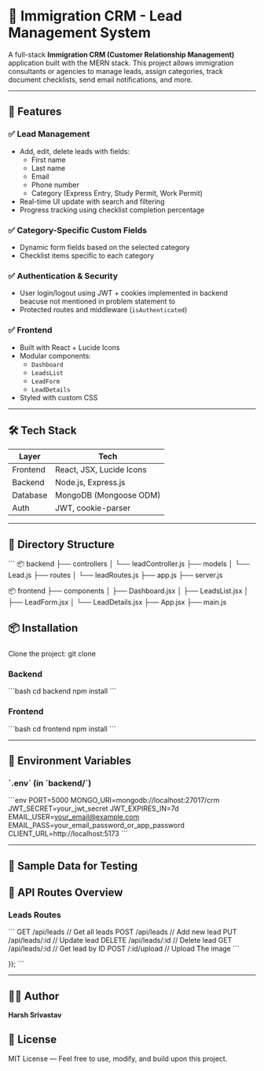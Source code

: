 # 🧾 Immigration CRM - Lead Management System

A full-stack **Immigration CRM (Customer Relationship Management)** application built with the MERN stack. This project allows immigration consultants or agencies to manage leads, assign categories, track document checklists, send email notifications, and more.

---

## 🚀 Features

### ✅ Lead Management
- Add, edit, delete leads with fields:
  - First name
  - Last name
  - Email
  - Phone number
  - Category (Express Entry, Study Permit, Work Permit)
- Real-time UI update with search and filtering
- Progress tracking using checklist completion percentage

### ✅ Category-Specific Custom Fields
- Dynamic form fields based on the selected category
- Checklist items specific to each category

### ✅ Authentication & Security
- User login/logout using JWT + cookies implemented in backend beacuse not mentioned in problem statement to 
- Protected routes and middleware (`isAuthenticated`)


### ✅ Frontend
- Built with React + Lucide Icons
- Modular components:
  - `Dashboard`
  - `LeadsList`
  - `LeadForm`
  - `LeadDetails`
- Styled with custom CSS 

---
## 🛠️ Tech Stack

| Layer       | Tech                          |
|-------------|-------------------------------|
| Frontend    | React, JSX, Lucide Icons      |
| Backend     | Node.js, Express.js           |
| Database    | MongoDB (Mongoose ODM)        |
| Auth        | JWT, cookie-parser            |

---

## 📁 Directory Structure

\`\`\`
📦 backend
├── controllers
│   └── leadController.js
├── models
│   └── Lead.js
├── routes
│   └── leadRoutes.js
├── app.js
├── server.js

📦 frontend
├── components
│   ├── Dashboard.jsx
│   ├── LeadsList.jsx
│   ├── LeadForm.jsx
│   └── LeadDetails.jsx
├── App.jsx
├── main.js
## 📦 Installation
#####
Clone the project: git clone 

### Backend
\`\`\`bash
cd backend
npm install
\`\`\`

### Frontend
\`\`\`bash
cd frontend
npm install
\`\`\`

---

## 🔐 Environment Variables

### \`.env\` (in \`backend/\`)

\`\`\`env
PORT=5000
MONGO_URI=mongodb://localhost:27017/crm
JWT_SECRET=your_jwt_secret
JWT_EXPIRES_IN=7d
EMAIL_USER=your_email@example.com
EMAIL_PASS=your_email_password_or_app_password
CLIENT_URL=http://localhost:5173
\`\`\`

---

## 🧪 Sample Data for Testing

## 🔁 API Routes Overview

### Leads Routes

\`\`\`
GET     /api/leads               // Get all leads
POST    /api/leads               // Add new lead
PUT     /api/leads/:id           // Update lead
DELETE  /api/leads/:id           // Delete lead
GET     /api/leads/:id           // Get lead by ID
POST    /:id/upload              // Upload The image
\`\`\`



});
\`\`\`

---

## 🧑‍💻 Author

**Harsh Srivastav**

## 📄 License

MIT License — Feel free to use, modify, and build upon this project.
